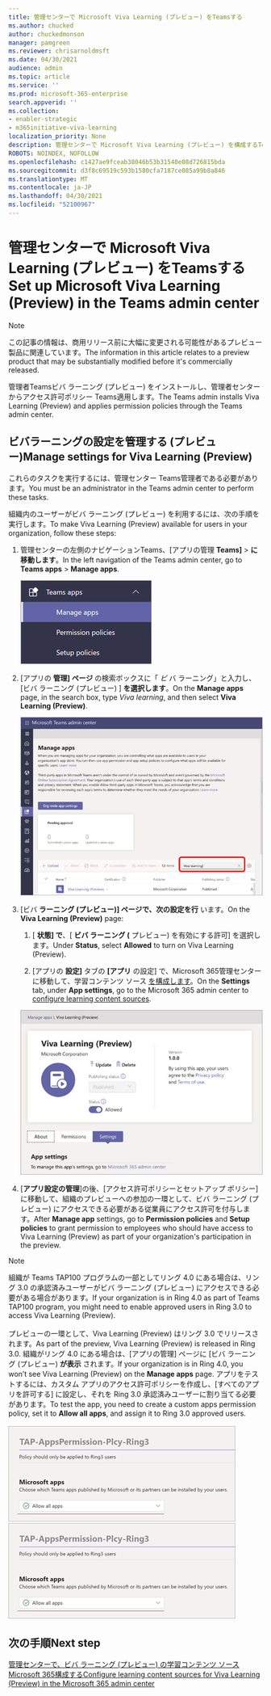 ```yaml
---
title: 管理センターで Microsoft Viva Learning (プレビュー) をTeamsする
ms.author: chucked
author: chuckedmonson
manager: pamgreen
ms.reviewer: chrisarnoldmsft
ms.date: 04/30/2021
audience: admin
ms.topic: article
ms.service: ''
ms.prod: microsoft-365-enterprise
search.appverid: ''
ms.collection:
- enabler-strategic
- m365initiative-viva-learning
localization_priority: None
description: 管理センターで Microsoft Viva Learning (プレビュー) を構成するTeams説明します。
ROBOTS: NOINDEX, NOFOLLOW
ms.openlocfilehash: c1427ae9fceab38046b53b31540e08d726815bda
ms.sourcegitcommit: d3f8c69519c593b1580cfa7187ce085a99b8a846
ms.translationtype: MT
ms.contentlocale: ja-JP
ms.lasthandoff: 04/30/2021
ms.locfileid: "52100967"
---
```

# <a name="set-up-microsoft-viva-learning-preview-in-the-teams-admin-center"></a><span data-ttu-id="81701-103">管理センターで Microsoft Viva Learning (プレビュー) をTeamsする</span><span class="sxs-lookup"><span data-stu-id="81701-103">Set up Microsoft Viva Learning (Preview) in the Teams admin center</span></span>

> [!NOTE]
> <span data-ttu-id="81701-104">この記事の情報は、商用リリース前に大幅に変更される可能性があるプレビュー製品に関連しています。</span><span class="sxs-lookup"><span data-stu-id="81701-104">The information in this article relates to a preview product that may be substantially modified before it's commercially released.</span></span> 

<span data-ttu-id="81701-105">管理者Teamsビバ ラーニング (プレビュー) をインストールし、管理者センターからアクセス許可ポリシー Teams適用します。</span><span class="sxs-lookup"><span data-stu-id="81701-105">The Teams admin installs Viva Learning (Preview) and applies permission policies through the Teams admin center.</span></span>

## <a name="manage-settings-for-viva-learning-preview"></a><span data-ttu-id="81701-106">ビバラーニングの設定を管理する (プレビュー)</span><span class="sxs-lookup"><span data-stu-id="81701-106">Manage settings for Viva Learning (Preview)</span></span>

<span data-ttu-id="81701-107">これらのタスクを実行するには、管理センター Teams管理者である必要があります。</span><span class="sxs-lookup"><span data-stu-id="81701-107">You must be an administrator in the Teams admin center to perform these tasks.</span></span>

<span data-ttu-id="81701-108">組織内のユーザーがビバ ラーニング (プレビュー) を利用するには、次の手順を実行します。</span><span class="sxs-lookup"><span data-stu-id="81701-108">To make Viva Learning (Preview) available for users in your organization, follow these steps:</span></span>

1. <span data-ttu-id="81701-109">管理センターの左側のナビゲーションTeams、[アプリの管理 **Teams]**  >  **に移動します**。</span><span class="sxs-lookup"><span data-stu-id="81701-109">In the left navigation of the Teams admin center, go to **Teams apps** > **Manage apps**.</span></span>

   ![[アプリとアプリのTeams管理] セクションをTeams管理センターの左側のナビゲーション。](../media/learning/learning-app-teams-manage-apps-nav.png)

2. <span data-ttu-id="81701-111">[アプリの **管理] ページ** の検索ボックスに「 *ビ* バ ラーニング」と入力し、[ビバ ラーニング (プレビュー) ] **を選択します**。</span><span class="sxs-lookup"><span data-stu-id="81701-111">On the **Manage apps** page, in the search box, type *Viva learning*, and then select **Viva Learning (Preview)**.</span></span>

   ![[アプリの管理] ページで、Teamsを表示する管理センターで管理します。](../media/learning/learning-app-teams-manage-apps-page.png)

3. <span data-ttu-id="81701-113">[ビバ **ラーニング (プレビュー)] ページで、次の設定を行** います。</span><span class="sxs-lookup"><span data-stu-id="81701-113">On the **Viva Learning (Preview)** page:</span></span>

   1. <span data-ttu-id="81701-114">[ **状態] で**、[ **ビバ ラーニング (** プレビュー) を有効にする許可] を選択します。</span><span class="sxs-lookup"><span data-stu-id="81701-114">Under **Status**, select **Allowed** to turn on Viva Learning (Preview).</span></span>

   2. <span data-ttu-id="81701-115">[アプリの **設定]** タブの **[アプリ** の設定] で、Microsoft 365管理センターに移動して、学習コンテンツ ソース [を構成します](content-sources-365-admin-center.md)。</span><span class="sxs-lookup"><span data-stu-id="81701-115">On the **Settings** tab, under **App settings**, go to the Microsoft 365 admin center to [configure learning content sources](content-sources-365-admin-center.md).</span></span>

   ![[状態とアプリの設定] セクションTeams管理センターの [学習] ページ。](../media/learning/learning-app-teams-learning-page.png)

4. <span data-ttu-id="81701-117">[**アプリ設定の管理**]の後、[アクセス許可ポリシーとセットアップ ポリシー] に移動して、組織のプレビューへの参加の一環として、ビバ ラーニング (プレビュー) にアクセスできる必要がある従業員にアクセス許可を付与します。</span><span class="sxs-lookup"><span data-stu-id="81701-117">After **Manage app** settings, go to **Permission policies** and **Setup policies** to grant permission to employees who should have access to Viva Learning (Preview) as part of your organization's participation in the preview.</span></span>

> [!NOTE]
>  <span data-ttu-id="81701-118">組織が Teams TAP100 プログラムの一部としてリング 4.0 にある場合は、リング 3.0 の承認済みユーザーがビバ ラーニング (プレビュー) にアクセスできる必要がある場合があります。</span><span class="sxs-lookup"><span data-stu-id="81701-118">If your organization is in Ring 4.0 as part of Teams TAP100 program, you might need to enable approved users in Ring 3.0 to access Viva Learning (Preview).</span></span> <br><br><span data-ttu-id="81701-119">プレビューの一環として、Viva Learning (Preview) はリング 3.0 でリリースされます。</span><span class="sxs-lookup"><span data-stu-id="81701-119">As part of the preview, Viva Learning (Preview) is released in Ring 3.0.</span></span> <span data-ttu-id="81701-120">組織がリング 4.0 にある場合は、[アプリの管理] ページに [ビバ ラーニング (プレビュー) **が表示** されます。</span><span class="sxs-lookup"><span data-stu-id="81701-120">If your organization is in Ring 4.0, you won’t see Viva Learning (Preview) on the **Manage apps** page.</span></span> <span data-ttu-id="81701-121">アプリをテストするには、カスタム アプリのアクセス許可ポリシーを作成し、[すべてのアプリを許可する] に設定し、それを Ring 3.0 承認済みユーザーに割り当てる必要があります。</span><span class="sxs-lookup"><span data-stu-id="81701-121">To test the app, you need to create a custom apps permission policy, set it to **Allow all apps**, and assign it to Ring 3.0 approved users.</span></span> <br><br>   <span data-ttu-id="81701-122">![TAP-AppsPermission-Plcy ページで、[すべてのアプリを選択できます] が表示されます。](../media/learning/learning-app-tap-appspermission-plcy.png)</span><span class="sxs-lookup"><span data-stu-id="81701-122">![TAP-AppsPermission-Plcy page showing Allow all apps selected.](../media/learning/learning-app-tap-appspermission-plcy.png)</span></span>

## <a name="next-step"></a><span data-ttu-id="81701-123">次の手順</span><span class="sxs-lookup"><span data-stu-id="81701-123">Next step</span></span>

[<span data-ttu-id="81701-124">管理センターで、ビバ ラーニング (プレビュー) の学習コンテンツ ソースMicrosoft 365構成する</span><span class="sxs-lookup"><span data-stu-id="81701-124">Configure learning content sources for Viva Learning (Preview) in the Microsoft 365 admin center</span></span>](content-sources-365-admin-center.md)